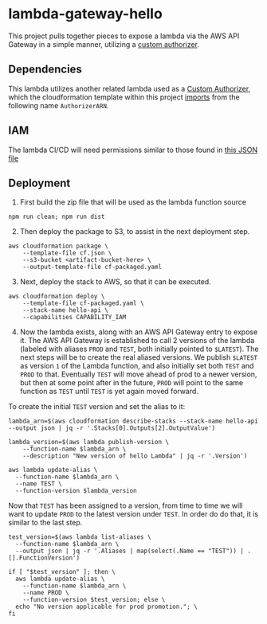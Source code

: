 # lambda-gateway-hello

This project pulls together pieces to expose a lambda via the AWS API Gateway in a simple manner, utilizing a [custom authorizer](https://github.com/ocelotconsulting/sample-custom-authorizer).

## Dependencies

This lambda utilizes another related lambda used as a [Custom Authorizer](http://docs.aws.amazon.com/apigateway/latest/developerguide/use-custom-authorizer.html), which the cloudformation template within this project [imports](http://docs.aws.amazon.com/AWSCloudFormation/latest/UserGuide/intrinsic-function-reference-importvalue.html) from the following name `AuthorizerARN`.

## IAM

The lambda CI/CD will need permissions similar to those found in [this JSON file](./iam.json)

## Deployment

1. First build the zip file that will be used as the lambda function source
```
npm run clean; npm run dist
```

2. Then deploy the package to S3, to assist in the next deployment step.
```
aws cloudformation package \
    --template-file cf.json \
    --s3-bucket <artifact-bucket-here> \
    --output-template-file cf-packaged.yaml
```

3. Next, deploy the stack to AWS, so that it can be executed.
```
aws cloudformation deploy \
    --template-file cf-packaged.yaml \
    --stack-name hello-api \
    --capabilities CAPABILITY_IAM
```

4. Now the lambda exists, along with an AWS API Gateway entry to expose it. The AWS API Gateway is established to call 2 versions of the lambda (labeled with aliases `PROD` and `TEST`, both initially pointed to `$LATEST`). The next steps will be to create the real aliased versions. We publish `$LATEST` as version `1` of the Lambda function, and also initially set both `TEST` and `PROD` to that. Eventually `TEST` will move ahead of prod to a newer version, but then at some point after in the future, `PROD` will point to the same function as `TEST` until `TEST` is yet again moved forward.

To create the initial `TEST` version and set the alias to it:

```
lambda_arn=$(aws cloudformation describe-stacks --stack-name hello-api --output json | jq -r '.Stacks[0].Outputs[2].OutputValue')

lambda_version=$(aws lambda publish-version \
    --function-name $lambda_arn \
    --description "New version of hello Lambda" | jq -r '.Version')

aws lambda update-alias \
  --function-name $lambda_arn \
  --name TEST \
  --function-version $lambda_version
```

Now that `TEST` has been assigned to a version, from time to time we will want to update `PROD` to the latest version under `TEST`. In order do do that, it is similar to the last step.

```
test_version=$(aws lambda list-aliases \
  --function-name $lambda_arn \
  --output json | jq -r '.Aliases | map(select(.Name == "TEST")) | .[].FunctionVersion')

if [ "$test_version" ]; then \
  aws lambda update-alias \
    --function-name $lambda_arn \
    --name PROD \
    --function-version $test_version; else \
  echo "No version applicable for prod promotion."; \
fi
```
